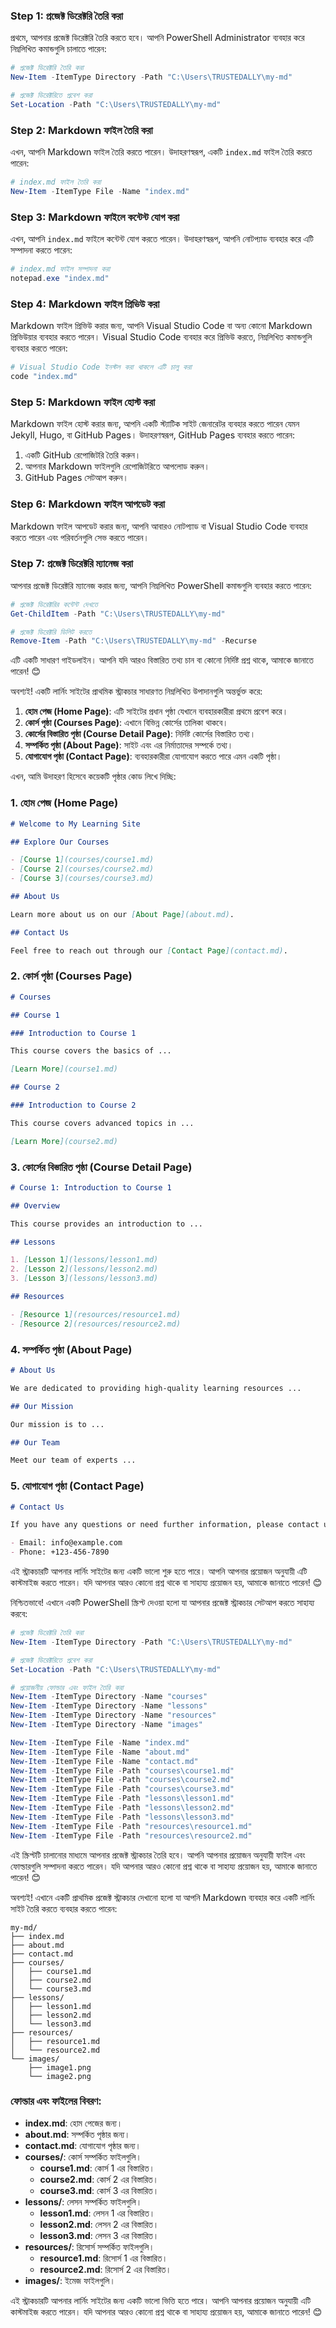 ### Step 1: প্রজেক্ট ডিরেক্টরি তৈরি করা
প্রথমে, আপনার প্রজেক্ট ডিরেক্টরি তৈরি করতে হবে। আপনি PowerShell Administrator ব্যবহার করে নিম্নলিখিত কমান্ডগুলি চালাতে পারেন:

```powershell
# প্রজেক্ট ডিরেক্টরি তৈরি করা
New-Item -ItemType Directory -Path "C:\Users\TRUSTEDALLY\my-md"

# প্রজেক্ট ডিরেক্টরিতে প্রবেশ করা
Set-Location -Path "C:\Users\TRUSTEDALLY\my-md"
```

### Step 2: Markdown ফাইল তৈরি করা
এখন, আপনি Markdown ফাইল তৈরি করতে পারেন। উদাহরণস্বরূপ, একটি `index.md` ফাইল তৈরি করতে পারেন:

```powershell
# index.md ফাইল তৈরি করা
New-Item -ItemType File -Name "index.md"
```

### Step 3: Markdown ফাইলে কন্টেন্ট যোগ করা
এখন, আপনি `index.md` ফাইলে কন্টেন্ট যোগ করতে পারেন। উদাহরণস্বরূপ, আপনি নোটপ্যাড ব্যবহার করে এটি সম্পাদনা করতে পারেন:

```powershell
# index.md ফাইল সম্পাদনা করা
notepad.exe "index.md"
```

### Step 4: Markdown ফাইল প্রিভিউ করা
Markdown ফাইল প্রিভিউ করার জন্য, আপনি Visual Studio Code বা অন্য কোনো Markdown প্রিভিউয়ার ব্যবহার করতে পারেন। Visual Studio Code ব্যবহার করে প্রিভিউ করতে, নিম্নলিখিত কমান্ডগুলি ব্যবহার করতে পারেন:

```powershell
# Visual Studio Code ইনস্টল করা থাকলে এটি চালু করা
code "index.md"
```

### Step 5: Markdown ফাইল হোস্ট করা
Markdown ফাইল হোস্ট করার জন্য, আপনি একটি স্ট্যাটিক সাইট জেনারেটর ব্যবহার করতে পারেন যেমন Jekyll, Hugo, বা GitHub Pages। উদাহরণস্বরূপ, GitHub Pages ব্যবহার করতে পারেন:

1. একটি GitHub রেপোজিটরি তৈরি করুন।
2. আপনার Markdown ফাইলগুলি রেপোজিটরিতে আপলোড করুন।
3. GitHub Pages সেটআপ করুন।

### Step 6: Markdown ফাইল আপডেট করা
Markdown ফাইল আপডেট করার জন্য, আপনি আবারও নোটপ্যাড বা Visual Studio Code ব্যবহার করতে পারেন এবং পরিবর্তনগুলি সেভ করতে পারেন।

### Step 7: প্রজেক্ট ডিরেক্টরি ম্যানেজ করা
আপনার প্রজেক্ট ডিরেক্টরি ম্যানেজ করার জন্য, আপনি নিম্নলিখিত PowerShell কমান্ডগুলি ব্যবহার করতে পারেন:

```powershell
# প্রজেক্ট ডিরেক্টরির কন্টেন্ট দেখতে
Get-ChildItem -Path "C:\Users\TRUSTEDALLY\my-md"

# প্রজেক্ট ডিরেক্টরি ডিলিট করতে
Remove-Item -Path "C:\Users\TRUSTEDALLY\my-md" -Recurse
```

এটি একটি সাধারণ গাইডলাইন। আপনি যদি আরও বিস্তারিত তথ্য চান বা কোনো নির্দিষ্ট প্রশ্ন থাকে, আমাকে জানাতে পারেন! 😊


অবশ্যই! একটি লার্নিং সাইটের প্রাথমিক স্ট্রাকচার সাধারণত নিম্নলিখিত উপাদানগুলি অন্তর্ভুক্ত করে:

1. **হোম পেজ (Home Page)**: এটি সাইটের প্রধান পৃষ্ঠা যেখানে ব্যবহারকারীরা প্রথমে প্রবেশ করে।
2. **কোর্স পৃষ্ঠা (Courses Page)**: এখানে বিভিন্ন কোর্সের তালিকা থাকবে।
3. **কোর্সের বিস্তারিত পৃষ্ঠা (Course Detail Page)**: নির্দিষ্ট কোর্সের বিস্তারিত তথ্য।
4. **সম্পর্কিত পৃষ্ঠা (About Page)**: সাইট এবং এর নির্মাতাদের সম্পর্কে তথ্য।
5. **যোগাযোগ পৃষ্ঠা (Contact Page)**: ব্যবহারকারীরা যোগাযোগ করতে পারে এমন একটি পৃষ্ঠা।

এখন, আমি উদাহরণ হিসেবে কয়েকটি পৃষ্ঠার কোড লিখে দিচ্ছি:

### 1. হোম পেজ (Home Page)
```markdown
# Welcome to My Learning Site

## Explore Our Courses

- [Course 1](courses/course1.md)
- [Course 2](courses/course2.md)
- [Course 3](courses/course3.md)

## About Us

Learn more about us on our [About Page](about.md).

## Contact Us

Feel free to reach out through our [Contact Page](contact.md).
```

### 2. কোর্স পৃষ্ঠা (Courses Page)
```markdown
# Courses

## Course 1

### Introduction to Course 1

This course covers the basics of ...

[Learn More](course1.md)

## Course 2

### Introduction to Course 2

This course covers advanced topics in ...

[Learn More](course2.md)
```

### 3. কোর্সের বিস্তারিত পৃষ্ঠা (Course Detail Page)
```markdown
# Course 1: Introduction to Course 1

## Overview

This course provides an introduction to ...

## Lessons

1. [Lesson 1](lessons/lesson1.md)
2. [Lesson 2](lessons/lesson2.md)
3. [Lesson 3](lessons/lesson3.md)

## Resources

- [Resource 1](resources/resource1.md)
- [Resource 2](resources/resource2.md)
```

### 4. সম্পর্কিত পৃষ্ঠা (About Page)
```markdown
# About Us

We are dedicated to providing high-quality learning resources ...

## Our Mission

Our mission is to ...

## Our Team

Meet our team of experts ...
```

### 5. যোগাযোগ পৃষ্ঠা (Contact Page)
```markdown
# Contact Us

If you have any questions or need further information, please contact us at:

- Email: info@example.com
- Phone: +123-456-7890
```

এই স্ট্রাকচারটি আপনার লার্নিং সাইটের জন্য একটি ভালো শুরু হতে পারে। আপনি আপনার প্রয়োজন অনুযায়ী এটি কাস্টমাইজ করতে পারেন। যদি আপনার আরও কোনো প্রশ্ন থাকে বা সাহায্য প্রয়োজন হয়, আমাকে জানাতে পারেন! 😊


নিশ্চিতভাবে! এখানে একটি PowerShell স্ক্রিপ্ট দেওয়া হলো যা আপনার প্রজেক্ট স্ট্রাকচার সেটআপ করতে সাহায্য করবে:

```powershell
# প্রজেক্ট ডিরেক্টরি তৈরি করা
New-Item -ItemType Directory -Path "C:\Users\TRUSTEDALLY\my-md"

# প্রজেক্ট ডিরেক্টরিতে প্রবেশ করা
Set-Location -Path "C:\Users\TRUSTEDALLY\my-md"

# প্রয়োজনীয় ফোল্ডার এবং ফাইল তৈরি করা
New-Item -ItemType Directory -Name "courses"
New-Item -ItemType Directory -Name "lessons"
New-Item -ItemType Directory -Name "resources"
New-Item -ItemType Directory -Name "images"

New-Item -ItemType File -Name "index.md"
New-Item -ItemType File -Name "about.md"
New-Item -ItemType File -Name "contact.md"
New-Item -ItemType File -Path "courses\course1.md"
New-Item -ItemType File -Path "courses\course2.md"
New-Item -ItemType File -Path "courses\course3.md"
New-Item -ItemType File -Path "lessons\lesson1.md"
New-Item -ItemType File -Path "lessons\lesson2.md"
New-Item -ItemType File -Path "lessons\lesson3.md"
New-Item -ItemType File -Path "resources\resource1.md"
New-Item -ItemType File -Path "resources\resource2.md"
```

এই স্ক্রিপ্টটি চালানোর মাধ্যমে আপনার প্রজেক্ট স্ট্রাকচার তৈরি হবে। আপনি আপনার প্রয়োজন অনুযায়ী ফাইল এবং ফোল্ডারগুলি সম্পাদনা করতে পারেন। যদি আপনার আরও কোনো প্রশ্ন থাকে বা সাহায্য প্রয়োজন হয়, আমাকে জানাতে পারেন! 😊



অবশ্যই! এখানে একটি প্রাথমিক প্রজেক্ট স্ট্রাকচার দেখানো হলো যা আপনি Markdown ব্যবহার করে একটি লার্নিং সাইট তৈরি করতে ব্যবহার করতে পারেন:

```
my-md/
├── index.md
├── about.md
├── contact.md
├── courses/
│   ├── course1.md
│   ├── course2.md
│   └── course3.md
├── lessons/
│   ├── lesson1.md
│   ├── lesson2.md
│   └── lesson3.md
├── resources/
│   ├── resource1.md
│   └── resource2.md
└── images/
    ├── image1.png
    └── image2.png
```

### ফোল্ডার এবং ফাইলের বিবরণ:
- **index.md**: হোম পেজের জন্য।
- **about.md**: সম্পর্কিত পৃষ্ঠার জন্য।
- **contact.md**: যোগাযোগ পৃষ্ঠার জন্য।
- **courses/**: কোর্স সম্পর্কিত ফাইলগুলি।
  - **course1.md**: কোর্স 1 এর বিস্তারিত।
  - **course2.md**: কোর্স 2 এর বিস্তারিত।
  - **course3.md**: কোর্স 3 এর বিস্তারিত।
- **lessons/**: লেসন সম্পর্কিত ফাইলগুলি।
  - **lesson1.md**: লেসন 1 এর বিস্তারিত।
  - **lesson2.md**: লেসন 2 এর বিস্তারিত।
  - **lesson3.md**: লেসন 3 এর বিস্তারিত।
- **resources/**: রিসোর্স সম্পর্কিত ফাইলগুলি।
  - **resource1.md**: রিসোর্স 1 এর বিস্তারিত।
  - **resource2.md**: রিসোর্স 2 এর বিস্তারিত।
- **images/**: ইমেজ ফাইলগুলি।

এই স্ট্রাকচারটি আপনার লার্নিং সাইটের জন্য একটি ভালো ভিত্তি হতে পারে। আপনি আপনার প্রয়োজন অনুযায়ী এটি কাস্টমাইজ করতে পারেন। যদি আপনার আরও কোনো প্রশ্ন থাকে বা সাহায্য প্রয়োজন হয়, আমাকে জানাতে পারেন! 😊
